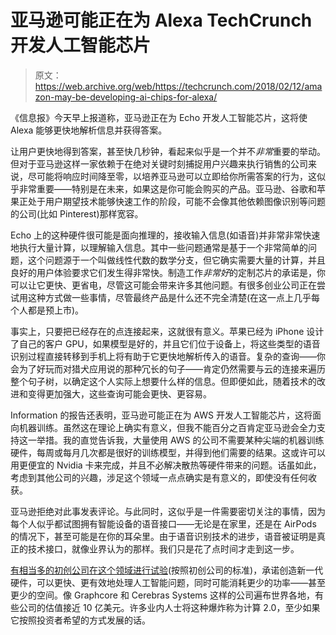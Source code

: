 # 亚马逊可能正在为 Alexa TechCrunch 开发人工智能芯片

> 原文：<https://web.archive.org/web/https://techcrunch.com/2018/02/12/amazon-may-be-developing-ai-chips-for-alexa/>

《信息报》今天早上报道称，亚马逊正在为 Echo 开发人工智能芯片，这将使 Alexa 能够更快地解析信息并获得答案。

让用户更快地得到答案，甚至快几秒钟，看起来似乎是一个并不*非常*重要的举动。但对于亚马逊这样一家依赖于在绝对关键时刻捕捉用户兴趣来执行销售的公司来说，尽可能将响应时间降至零，以培养亚马逊可以立即给你所需答案的行为，这似乎非常重要——特别是在未来，如果这是你可能会购买的产品。亚马逊、谷歌和苹果正处于用户期望技术能够快速工作的阶段，可能不会像其他依赖图像识别等问题的公司(比如 Pinterest)那样宽容。

Echo 上的这种硬件很可能是面向推理的，接收输入信息(如语音)并非常非常快速地执行大量计算，以理解输入信息。其中一些问题通常是基于一个非常简单的问题，这个问题源于一个叫做线性代数的数学分支，但它确实需要大量的计算，并且良好的用户体验要求它们发生得非常快。制造工作*非常好*的定制芯片的承诺是，你可以让它更快、更省电，尽管这可能会带来许多其他问题。有很多创业公司正在尝试用这种方式做一些事情，尽管最终产品是什么还不完全清楚(在这一点上几乎每个人都是预上市)。

事实上，只要把已经存在的点连接起来，这就很有意义。苹果已经为 iPhone 设计了自己的客户 GPU，如果模型是好的，并且它们位于设备上，将这些类型的语音识别过程直接转移到手机上将有助于它更快地解析传入的语音。复杂的查询——你会为了好玩而对猎犬应用说的那种冗长的句子——肯定仍然需要与云的连接来遍历整个句子树，以确定这个人实际上想要什么样的信息。但即便如此，随着技术的改进和变得更加强大，这些查询可能会更快、更容易。

Information 的报告还表明，亚马逊可能正在为 AWS 开发人工智能芯片，这将面向机器训练。虽然这在理论上确实有意义，但我不能百分之百肯定亚马逊会全力支持这一举措。我的直觉告诉我，大量使用 AWS 的公司不需要某种尖端的机器训练硬件，每周或每月几次都是很好的训练模型，并得到他们需要的结果。这或许可以用更便宜的 Nvidia 卡来完成，并且不必解决散热等硬件带来的问题。话虽如此，考虑到其他公司的兴趣，涉足这个领域一点点确实是有意义的，即使没有任何收获。

亚马逊拒绝对此事发表评论。与此同时，这似乎是一件需要密切关注的事情，因为每个人似乎都试图拥有智能设备的语音接口——无论是在家里，还是在 AirPods 的情况下，甚至可能是在你的耳朵里。由于语音识别技术的进步，语音被证明是真正的技术接口，就像业界认为的那样。我们只是花了点时间才走到这一步。

[有相当多的初创公司在这个领域进行试验](https://web.archive.org/web/20230130100805/https://techcrunch.com/2017/12/24/the-ai-chip-startup-explosion-is-already-here/)(按照初创公司的标准)，承诺创造新一代硬件，可以更快、更有效地处理人工智能问题，同时可能消耗更少的功率——甚至更少的空间。像 Graphcore 和 Cerebras Systems 这样的公司遍布世界各地，有些公司的估值接近 10 亿美元。许多业内人士将这种爆炸称为计算 2.0，至少如果它按照投资者希望的方式发展的话。